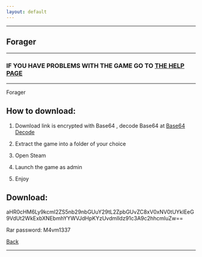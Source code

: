 ```yaml
---
layout: default
---
```


* * *

## Forager

* * *

### IF YOU HAVE PROBLEMS WITH THE GAME GO TO [THE HELP PAGE](/games/help.md)

* * *

Forager

## How to download:

1. Download link is encrypted with Base64 , decode Base64 at [Base64 Decode](https://www.base64decode.org/)

2. Extract the game into a folder of your choice

3. Open Steam

4. Launch the game as admin

5. Enjoy

## Download:

aHR0cHM6Ly9kcml2ZS5nb29nbGUuY29tL2ZpbGUvZC8xV0xNV0tUYklEeG9VdUt2WkExbXNEbmhYYWVJdHpKYzUvdmlldz91c3A9c2hhcmluZw==

Rar password: M4vm1337

[Back](https://m4vmcvrk.github.io/)

* * *